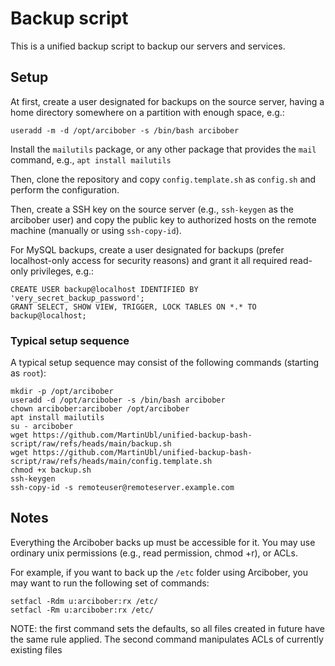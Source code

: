 # Backup script

This is a unified backup script to backup our servers and services.

## Setup

At first, create a user designated for backups on the source server, having a home directory somewhere on a partition with enough space, e.g.:
```
useradd -m -d /opt/arcibober -s /bin/bash arcibober
```

Install the `mailutils` package, or any other package that provides the `mail` command, e.g., `apt install mailutils`

Then, clone the repository and copy `config.template.sh` as `config.sh` and perform the configuration.

Then, create a SSH key on the source server (e.g., `ssh-keygen` as the arcibober user) and copy the public key to authorized hosts on the remote machine (manually or using `ssh-copy-id`).

For MySQL backups, create a user designated for backups (prefer localhost-only access for security reasons) and grant it all required read-only privileges, e.g.:
```
CREATE USER backup@localhost IDENTIFIED BY 'very_secret_backup_password';
GRANT SELECT, SHOW VIEW, TRIGGER, LOCK TABLES ON *.* TO backup@localhost;
```

### Typical setup sequence

A typical setup sequence may consist of the following commands (starting as `root`):

```
mkdir -p /opt/arcibober
useradd -d /opt/arcibober -s /bin/bash arcibober
chown arcibober:arcibober /opt/arcibober
apt install mailutils
su - arcibober
wget https://github.com/MartinUbl/unified-backup-bash-script/raw/refs/heads/main/backup.sh
wget https://github.com/MartinUbl/unified-backup-bash-script/raw/refs/heads/main/config.template.sh
chmod +x backup.sh
ssh-keygen
ssh-copy-id -s remoteuser@remoteserver.example.com
```

## Notes

Everything the Arcibober backs up must be accessible for it. You may use ordinary unix permissions (e.g., read permission, chmod +r), or ACLs.

For example, if you want to back up the `/etc` folder using Arcibober, you may want to run the following set of commands:
```
setfacl -Rdm u:arcibober:rx /etc/
setfacl -Rm u:arcibober:rx /etc/
```

NOTE: the first command sets the defaults, so all files created in future have the same rule applied. The second command manipulates ACLs of currently existing files
